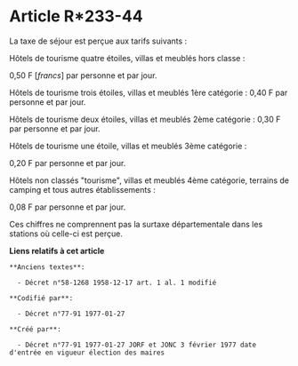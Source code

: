 # Article R*233-44

La taxe de séjour est perçue aux tarifs suivants :

Hôtels de tourisme quatre étoiles, villas et meublés hors classe :

0,50 F [*francs*] par personne et par jour. 

Hôtels de tourisme trois étoiles, villas et meublés 1ère catégorie : 0,40 F par personne et par jour. 

Hôtels de tourisme deux étoiles, villas et meublés 2ème catégorie : 0,30 F par personne et par jour. 

Hôtels de tourisme une étoile, villas et meublés 3ème catégorie :

0,20 F par personne et par jour. 

Hôtels non classés "tourisme", villas et meublés 4ème catégorie, terrains de camping et tous autres établissements :

0,08 F par personne et par jour. 

Ces chiffres ne comprennent pas la surtaxe départementale dans les stations où celle-ci est perçue.

**Liens relatifs à cet article**

	**Anciens textes**:

	  - Décret n°58-1268 1958-12-17 art. 1 al. 1 modifié

	**Codifié par**:

	  - Décret n°77-91 1977-01-27

	**Créé par**:

	  - Décret n°77-91 1977-01-27 JORF et JONC 3 février 1977 date d'entrée en vigueur élection des maires
